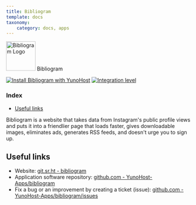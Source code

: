 ```yaml
---
title: Bibliogram
template: docs
taxonomy:
    category: docs, apps
---
```


<img src="/images/logo-bibliogram.png" height="80px" alt="Bibliogram Logo"> Bibliogram

[![Install Bibliogram with YunoHost](https://install-app.yunohost.org/install-with-yunohost.png)](https://install-app.yunohost.org/?app=bibliogram) [![Integration level](https://dash.yunohost.org/integration/bibliogram.svg)](https://dash.yunohost.org/appci/app/bibliogram)

### Index

- [Useful links](#useful-links)

Bibliogram is a website that takes data from Instagram's public profile views and puts it into a friendlier page that loads faster, gives downloadable images, eliminates ads, generates RSS feeds, and doesn't urge you to sign up.

## Useful links

+ Website: [git.sr.ht - bibliogram](https://git.sr.ht/~cadence/bibliogram)
+ Application software repository: [github.com - YunoHost-Apps/bibliogram](https://github.com/YunoHost-Apps/bibliogram_ynh)
+ Fix a bug or an improvement by creating a ticket (issue): [github.com - YunoHost-Apps/bibliogram/issues](https://github.com/YunoHost-Apps/bibliogram_ynh/issues)
